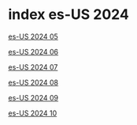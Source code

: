 # index es-US 2024

<a href="./05">es-US 2024 05</a>

<a href="./06">es-US 2024 06</a>

<a href="./07">es-US 2024 07</a>

<a href="./08">es-US 2024 08</a>

<a href="./09">es-US 2024 09</a>

<a href="./10">es-US 2024 10</a>
